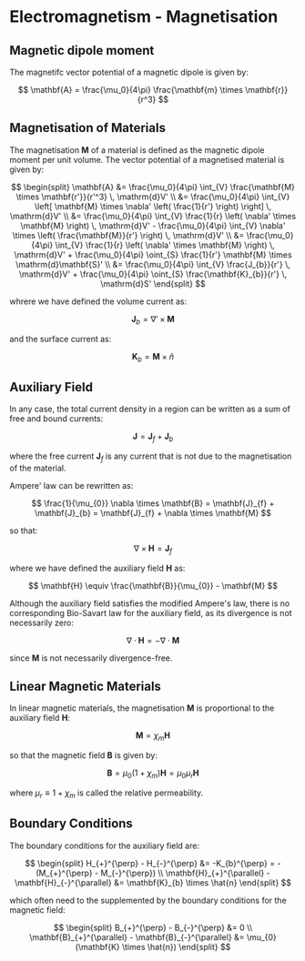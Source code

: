 # Electromagnetism - Magnetisation

## Magnetic dipole moment

The magnetifc vector potential of a magnetic dipole is given by:

$$
\mathbf{A} = \frac{\mu_0}{4\pi} \frac{\mathbf{m} \times \mathbf{r}}{r^3}
$$

## Magnetisation of Materials

The magnetisation $\mathbf{M}$ of a material is defined as the magnetic dipole moment per unit volume. The vector potential of a magnetised material is given by:

$$
\begin{split}
\mathbf{A} &= \frac{\mu_0}{4\pi} \int_{V} \frac{\mathbf{M} \times \mathbf{r'}}{r'^3} \, \mathrm{d}V' \\
&= \frac{\mu_0}{4\pi} \int_{V} \left[ \mathbf{M} \times \nabla' \left( \frac{1}{r'} \right) \right] \, \mathrm{d}V' \\
&= \frac{\mu_0}{4\pi} \int_{V} \frac{1}{r} \left( \nabla' \times \mathbf{M} \right) \, \mathrm{d}V' - \frac{\mu_0}{4\pi} \int_{V} \nabla' \times \left( \frac{\mathbf{M}}{r'} \right) \, \mathrm{d}V' \\
&= \frac{\mu_0}{4\pi} \int_{V} \frac{1}{r} \left( \nabla' \times \mathbf{M} \right) \, \mathrm{d}V' + \frac{\mu_0}{4\pi} \oint_{S} \frac{1}{r'} \mathbf{M} \times \mathrm{d}\mathbf{S}'  \\
&= \frac{\mu_0}{4\pi} \int_{V} \frac{J_{b}}{r'} \, \mathrm{d}V' + \frac{\mu_0}{4\pi} \oint_{S} \frac{\mathbf{K}_{b}}{r'} \, \mathrm{d}S'
\end{split}
$$

whrere we have defined the volume current as:

$$
\mathbf{J}_{b} = \nabla' \times \mathbf{M}
$$

and the surface current as:

$$
\mathbf{K}_{b} = \mathbf{M} \times \hat{n}
$$

## Auxiliary Field

In any case, the total current density in a region can be written as a sum of free and bound currents:

$$
\mathbf{J} = \mathbf{J}_{f} + \mathbf{J}_{b}
$$

where the free current $\mathbf{J}_{f}$ is any current that is not due to the magnetisation of the material.

Ampere' law can be rewritten as:

$$
\frac{1}{\mu_{0}} \nabla \times \mathbf{B} = \mathbf{J}_{f} + \mathbf{J}_{b} = \mathbf{J}_{f} + \nabla \times \mathbf{M}
$$

so that:

$$
\nabla \times \mathbf{H} = \mathbf{J}_{f}
$$

where we have defined the auxiliary field $\mathbf{H}$ as:

$$
\mathbf{H} \equiv \frac{\mathbf{B}}{\mu_{0}} - \mathbf{M}
$$

Although the auxiliary field satisfies the modified Ampere's law, there is no corresponding Bio-Savart law for the auxiliary field, as its divergence is not necessarily zero:

$$
\nabla \cdot \mathbf{H} = -\nabla \cdot \mathbf{M}
$$

since $\mathbf{M}$ is not necessarily divergence-free.

## Linear Magnetic Materials

In linear magnetic materials, the magnetisation $\mathbf{M}$ is proportional to the auxiliary field $\mathbf{H}$:

$$
\mathbf{M} = \chi_{m} \mathbf{H}
$$

so that the magnetic field $\mathbf{B}$ is given by:

$$
\mathbf{B} = \mu_{0} \left( 1 + \chi_{m} \right) \mathbf{H} = \mu_{0} \mu_{r} \mathbf{H}
$$

where $\mu_{r} \equiv 1 + \chi_{m}$ is called the relative permeability.

## Boundary Conditions

The boundary conditions for the auxiliary field are:

$$
\begin{split}
H_{+}^{\perp} - H_{-}^{\perp} &= -K_{b}^{\perp} = -(M_{+}^{\perp} - M_{-}^{\perp}) \\
\mathbf{H}_{+}^{\parallel} - \mathbf{H}_{-}^{\parallel} &= \mathbf{K}_{b} \times \hat{n}
\end{split}
$$

which often need to the supplemented by the boundary conditions for the magnetic field:

$$
\begin{split}
B_{+}^{\perp} - B_{-}^{\perp} &= 0 \\
\mathbf{B}_{+}^{\parallel} - \mathbf{B}_{-}^{\parallel} &= \mu_{0} (\mathbf{K} \times \hat{n})
\end{split}
$$

